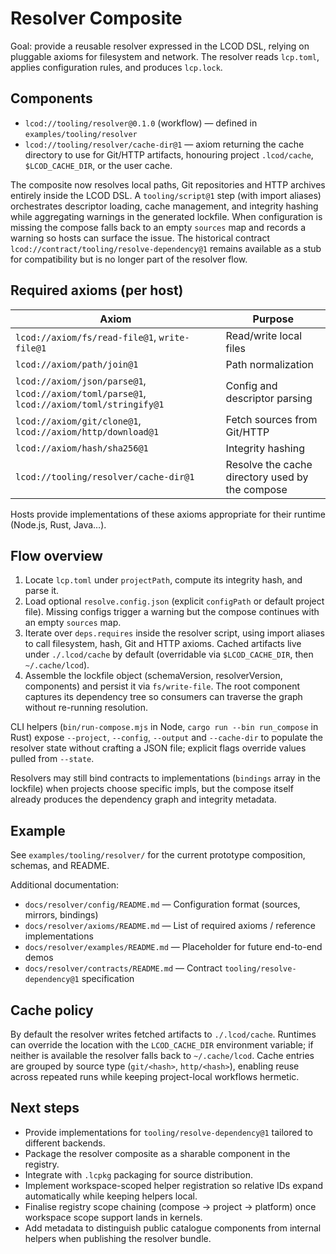 # Resolver Composite

Goal: provide a reusable resolver expressed in the LCOD DSL, relying on pluggable axioms for filesystem and network. The resolver reads `lcp.toml`, applies configuration rules, and produces `lcp.lock`.

## Components

- `lcod://tooling/resolver@0.1.0` (workflow) — defined in `examples/tooling/resolver`
- `lcod://tooling/resolver/cache-dir@1` — axiom returning the cache directory to use for Git/HTTP artifacts, honouring project `.lcod/cache`, `$LCOD_CACHE_DIR`, or the user cache.

The composite now resolves local paths, Git repositories and HTTP archives entirely inside the LCOD DSL. A `tooling/script@1` step (with import aliases) orchestrates descriptor loading, cache management, and integrity hashing while aggregating warnings in the generated lockfile. When configuration is missing the compose falls back to an empty `sources` map and records a warning so hosts can surface the issue. The historical contract `lcod://contract/tooling/resolve-dependency@1` remains available as a stub for compatibility but is no longer part of the resolver flow.

## Required axioms (per host)

| Axiom | Purpose |
|-------|---------|
| `lcod://axiom/fs/read-file@1`, `write-file@1` | Read/write local files |
| `lcod://axiom/path/join@1` | Path normalization |
| `lcod://axiom/json/parse@1`, `lcod://axiom/toml/parse@1`, `lcod://axiom/toml/stringify@1` | Config and descriptor parsing |
| `lcod://axiom/git/clone@1`, `lcod://axiom/http/download@1` | Fetch sources from Git/HTTP |
| `lcod://axiom/hash/sha256@1` | Integrity hashing |
| `lcod://tooling/resolver/cache-dir@1` | Resolve the cache directory used by the compose |

Hosts provide implementations of these axioms appropriate for their runtime (Node.js, Rust, Java…).

## Flow overview

1. Locate `lcp.toml` under `projectPath`, compute its integrity hash, and parse it.
2. Load optional `resolve.config.json` (explicit `configPath` or default project file). Missing configs trigger a warning but the compose continues with an empty `sources` map.
3. Iterate over `deps.requires` inside the resolver script, using import aliases to call filesystem, hash, Git and HTTP axioms. Cached artifacts live under `./.lcod/cache` by default (overridable via `$LCOD_CACHE_DIR`, then `~/.cache/lcod`).
4. Assemble the lockfile object (schemaVersion, resolverVersion, components) and persist it via `fs/write-file`. The root component captures its dependency tree so consumers can traverse the graph without re-running resolution.

CLI helpers (`bin/run-compose.mjs` in Node, `cargo run --bin run_compose` in Rust) expose
`--project`, `--config`, `--output` and `--cache-dir` to populate the resolver state without
crafting a JSON file; explicit flags override values pulled from `--state`.

Resolvers may still bind contracts to implementations (`bindings` array in the lockfile) when
projects choose specific impls, but the compose itself already produces the dependency graph and
integrity metadata.

## Example

See `examples/tooling/resolver/` for the current prototype composition, schemas, and README.

Additional documentation:
- `docs/resolver/config/README.md` — Configuration format (sources, mirrors, bindings)
- `docs/resolver/axioms/README.md` — List of required axioms / reference implementations
- `docs/resolver/examples/README.md` — Placeholder for future end-to-end demos
- `docs/resolver/contracts/README.md` — Contract `tooling/resolve-dependency@1` specification

## Cache policy

By default the resolver writes fetched artifacts to `./.lcod/cache`. Runtimes can override the location with the `LCOD_CACHE_DIR` environment variable; if neither is available the resolver falls back to `~/.cache/lcod`. Cache entries are grouped by source type (`git/<hash>`, `http/<hash>`), enabling reuse across repeated runs while keeping project-local workflows hermetic.

## Next steps

- Provide implementations for `tooling/resolve-dependency@1` tailored to different backends.
- Package the resolver composite as a sharable component in the registry.
- Integrate with `.lcpkg` packaging for source distribution.
- Implement workspace-scoped helper registration so relative IDs expand automatically while keeping helpers local.
- Finalise registry scope chaining (compose → project → platform) once workspace scope support lands in kernels.
- Add metadata to distinguish public catalogue components from internal helpers when publishing the resolver bundle.
